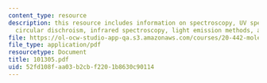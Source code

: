 ```yaml
---
content_type: resource
description: this resource includes information on spectroscopy, UV spectroscopy,
  circular dischroism, infrared spectroscopy, light emission methods, and light microscopy.
file: https://ol-ocw-studio-app-qa.s3.amazonaws.com/courses/20-442-molecular-structure-of-biological-materials-be-442-fall-2005/52fd108faa03b2cbf2201b8630c90114_101305.pdf
file_type: application/pdf
resourcetype: Document
title: 101305.pdf
uid: 52fd108f-aa03-b2cb-f220-1b8630c90114
---
```

